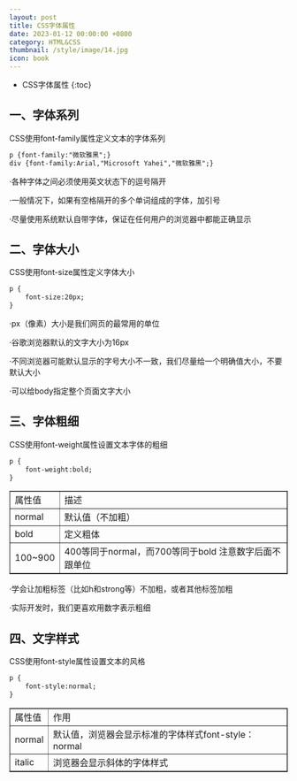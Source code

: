 ```yaml
---
layout: post
title: CSS字体属性
date: 2023-01-12 00:00:00 +0800
category: HTML&CSS
thumbnail: /style/image/14.jpg
icon: book
---
```



* CSS字体属性
{:toc}

## 一、字体系列
CSS使用font-family属性定义文本的字体系列  

```html
p {font-family:"微软雅黑";}
div {font-family:Arial,"Microsoft Yahei","微软雅黑";}
```
·各种字体之间必须使用英文状态下的逗号隔开  

·一般情况下，如果有空格隔开的多个单词组成的字体，加引号  

·尽量使用系统默认自带字体，保证在任何用户的浏览器中都能正确显示  

## 二、字体大小
CSS使用font-size属性定义字体大小  

```html
p {
    font-size:20px;
}
```
·px（像素）大小是我们网页的最常用的单位  

·谷歌浏览器默认的文字大小为16px  

·不同浏览器可能默认显示的字号大小不一致，我们尽量给一个明确值大小，不要默认大小  

·可以给body指定整个页面文字大小  

## 三、字体粗细  
CSS使用font-weight属性设置文本字体的粗细  

```html
p {
    font-weight:bold;
}
```
<table border="1">
<tr>
<td>属性值</td>
<td>描述</td>
</tr>
<tr>
<td>normal</td>
<td>默认值（不加粗）</td>
</tr>
<tr>
<td>bold</td>
<td>定义粗体</td>
</tr>
<tr>
<td>100~900</td>
<td>400等同于normal，而700等同于bold 注意数字后面不跟单位</td>
</tr>
</table>
·学会让加粗标签（比如h和strong等）不加粗，或者其他标签加粗  

·实际开发时，我们更喜欢用数字表示粗细  

## 四、文字样式  
CSS使用font-style属性设置文本的风格  

```html
p {
    font-style:normal;
}
```
<table border="1">
<tr>
<td>属性值</td>
<td>作用</td>
</tr>
<tr>
<td>normal</td>
<td>默认值，浏览器会显示标准的字体样式font-style：normal</td>
</tr>
<tr>
<td>italic</td>
<td>浏览器会显示斜体的字体样式</td>
</tr>
</table>